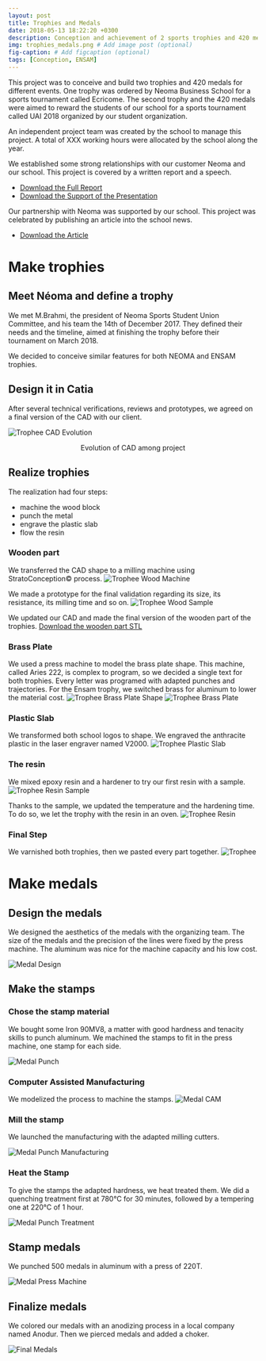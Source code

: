```yaml
---
layout: post
title: Trophies and Medals
date: 2018-05-13 18:22:20 +0300
description: Conception and achievement of 2 sports trophies and 420 medals for Neoma Business School and ENSAM tournaments# Add post description (optional)
img: trophies_medals.png # Add image post (optional)
fig-caption: # Add figcaption (optional)
tags: [Conception, ENSAM]
---
```

This project was to conceive and build two trophies and 420 medals for different events.
One trophy was ordered by Neoma Business School for a sports tournament called Ecricome. The second trophy and the 420 medals were aimed to reward the students of our school for a sports tournament called UAI 2018 organized by our student organization.

An independent project team was created by the school to manage this project. A total of XXX working hours were allocated by the school along the year.

We established some strong relationships with our customer Neoma and our school. This project is covered by a written report and a speech.

* [Download the Full Report][Trophies and Medals Report]
* [Download the Support of the Presentation][Trophies and Medals Presentation]

[Trophies and Medals Report]:{{site.baseurl}}/assets/download/Bourgeois%20Gaspard%20-%Trophies%20and%20Medals%20-%20Report.pdf
[Trophies and Medals Presentation]:{{site.baseurl}}/assets/download/Bourgeois%20Gaspard%20-%Trophies%20and%20Medals%20-%20Presentation.pdf

Our partnership with Neoma was supported by our school. This project was celebrated by publishing an article into the school news.

* [Download the Article][Trophies and Medals Article]

[Trophies and Medals Article]:{{site.baseurl}}/assets/download/Bourgeois%20Gaspard%20-%20Reduction%20gear%20box%20-%20Article.pdf

# Make trophies

## Meet Néoma and define a trophy
We met M.Brahmi, the president of Neoma Sports Student Union Committee, and his team the 14th of December 2017.
They defined their needs and the timeline, aimed at finishing the trophy before their tournament on March 2018.

We decided to conceive similar features for both NEOMA and ENSAM trophies.

## Design it in Catia
After several technical verifications, reviews and prototypes, we agreed on a final version of the CAD with our client.

![Trophee CAD Evolution]({{site.baseurl}}/assets/img/realise-sports-trophies-and-medals/trophy_cad_evolution.png)

<center>Evolution of CAD among project</center>

## Realize trophies

The realization had four steps:
- machine the wood block
- punch the metal
- engrave the plastic slab
- flow the resin

### Wooden part

We transferred the CAD shape to a milling machine using StratoConception© process.
![Trophee Wood Machine]({{site.baseurl}}/assets/img/realise-sports-trophies-and-medals/trophy_wood_machine.png)

We made a prototype for the final validation regarding its size, its resistance, its milling time and so on.
![Trophee Wood Sample]({{site.baseurl}}/assets/img/realise-sports-trophies-and-medals/trophy_wood_sample.png)

We updated our CAD and made the final version of the wooden part of the trophies.
[Download the wooden part STL][Wooden Part Trophy STL]

[Wooden Part Trophy STL]:{{site.baseurl}}/assets/download/Bourgeois%20Gaspard%20-%20Trophies%20and%20Medals%20-%20Wooden%20part%20trophy.stl

### Brass Plate

We used a press machine to model the brass plate shape. This machine, called Aries 222, is complex to program, so we decided a single text for both trophies.
Every letter was programed with adapted punches and trajectories.
For the Ensam trophy, we switched brass for aluminum to lower the material cost.
![Trophee Brass Plate Shape]({{site.baseurl}}/assets/img/realise-sports-trophies-and-medals/trophy_brass_plate_shape.png)
![Trophee Brass Plate]({{site.baseurl}}/assets/img/realise-sports-trophies-and-medals/trophy_brass_plate.png)

### Plastic Slab

We transformed both school logos to shape. We engraved the anthracite plastic in the laser engraver named V2000.
![Trophee Plastic Slab]({{site.baseurl}}/assets/img/realise-sports-trophies-and-medals/trophy_plastic_slab.png)

### The resin

We mixed epoxy resin and a hardener to try our first resin with a sample.
![Trophee Resin Sample]({{site.baseurl}}/assets/img/realise-sports-trophies-and-medals/trophy_resin_sample.png)

Thanks to the sample, we updated the temperature and the hardening time. To do so, we let the trophy with the resin in an oven.
![Trophee Resin]({{site.baseurl}}/assets/img/realise-sports-trophies-and-medals/trophy_resin.png)

### Final Step

We varnished both trophies, then we pasted every part together.
![Trophee]({{site.baseurl}}/assets/img/realise-sports-trophies-and-medals/trophy.png)

# Make medals

## Design the medals

We designed the aesthetics of the medals with the organizing team. The size of the medals and the precision of the lines were fixed by the press machine. The aluminum was nice for the machine capacity and his low cost.

![Medal Design]({{site.baseurl}}/assets/img/realise-sports-trophies-and-medals/medal_design.png)

## Make the stamps

### Chose the stamp material

We bought some Iron 90MV8, a matter with good hardness and tenacity skills to punch aluminum. We machined the stamps to fit in the press machine, one stamp for each side.

![Medal Punch]({{site.baseurl}}/assets/img/realise-sports-trophies-and-medals/medal_punch.png)

### Computer Assisted Manufacturing

We modelized the process to machine the stamps.
![Medal CAM]({{site.baseurl}}/assets/img/realise-sports-trophies-and-medals/medal_cam.png)

### Mill the stamp

We launched the manufacturing with the adapted milling cutters.

![Medal Punch Manufacturing]({{site.baseurl}}/assets/img/realise-sports-trophies-and-medals/medal_press_manufacturing.png)

### Heat the Stamp

To give the stamps the adapted hardness, we heat treated them. We did a quenching treatment first at 780°C for 30 minutes, followed by a tempering one at 220°C of 1 hour.

![Medal Punch Treatment]({{site.baseurl}}/assets/img/realise-sports-trophies-and-medals/medal_punch_treatment.png)

## Stamp medals

We punched 500 medals in aluminum with a press of 220T.

![Medal Press Machine]({{site.baseurl}}/assets/img/realise-sports-trophies-and-medals/medal_press_machine.png)


## Finalize medals

We colored our medals with an anodizing process in a local company named Anodur. Then we pierced medals and added a choker.

![Final Medals]({{site.baseurl}}/assets/img/realise-sports-trophies-and-medals/medal_final.png)
